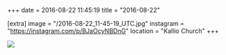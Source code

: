 +++
date = 2016-08-22 11:45:19
title = "2016-08-22"

[extra]
image = "/2016-08-22_11-45-19_UTC.jpg"
instagram = "https://instagram.com/p/BJaOcyNBDnG"
location = "Kallio Church"
+++

<img src="/2016-08-22_11-45-19_UTC.jpg" />
